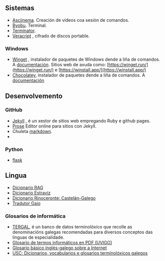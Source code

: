 ## Sistemas
* [Asciinema](https://asciinema.org/). Creación de vídeos coa sesión de comandos.
* [Byobu](https://byobu.co/). Terminal.
* [Terminator](https://github.com/gnome-terminator/terminator). 
* [Veracript](https://www.veracrypt.fr/en/Home.html) , cifrado de discos portable. 

### Windows 
* [Winget](https://docs.microsoft.com/es-es/windows/package-manager/winget/) , instalador de paquetes de Windows dende a liña de comandos. A [documentación](https://docs.microsoft.com/es-es/windows/package-manager/winget/). Sitios web de axuda como: [https://winget.run/](https://winget.run/) e [https://winstall.app/](https://winstall.app/)
* [Chocolatey](https://chocolatey.org), instalador de paquetes dende a liña de comandos. A [documentación](https://chocolatey.org)

## Desenvolvemento 

### GitHub
* [Jekyll](https://jekyllrb.com/docs/) , é un xestor de sitios web empregando Ruby e github pages. 
* [Prose](https://prose.io/) Editor online para sitios con Jekyll. 
* Chuleta [markdown](http://josema966.gitlab.io/chuleta-markdown.html). 
* 

### Python 
* [flask](https://flask.palletsprojects.com/en/2.1.x/)

## Lingua 
* [Dicionario RAG](https://academia.gal/dicionario)
* [Dicionario Estraviz](https://estraviz.org/)
* [Dicionario Rinoceronte: Castelán-Galego](https://rinoceronte.gal/dicionario/)
* [Tradutor Gaio](http://tradutorgaio.xunta.gal/) 

### Glosarios de informática 
* [TERGAL](http://bernal.cirp.gal/ords/f?p=TERGAL:6), é un banco de datos terminolóxico que recolle as denominacións galegas recomendadas para diversos conceptos das linguas de especialidade. 
* [Glosario de termos informáticos en PDF (UVIGO)](https://revistas.webs.uvigo.es/index.php/viceversa/article/download/2219/2254)
* [Glosario básico inglés-galego sobre a Internet
 ](https://galego.org/vocabularios/internet.html)
* [USC: Dicionarios, vocabularios e glosarios terminolóxicos galegos
](https://www.usc.gal/gl/servizos/snl/terminoloxia/biblio-term_INF.html)